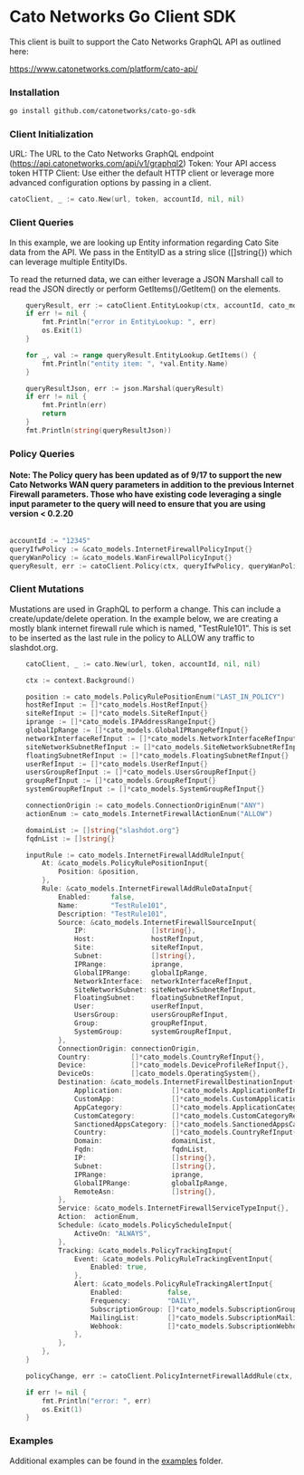 # Cato Networks Go Client SDK

This client is built to support the Cato Networks GraphQL API as outlined here:

https://www.catonetworks.com/platform/cato-api/

### Installation

```bash
go install github.com/catonetworks/cato-go-sdk
```

### Client Initialization
URL: The URL to the Cato Networks GraphQL endpoint (https://api.catonetworks.com/api/v1/graphql2)
Token: Your API access token
HTTP Client: Use either the default HTTP client or leverage more advanced configuration options by passing in a client.

```go
catoClient, _ := cato.New(url, token, accountId, nil, nil)
```

### Client Queries
In this example, we are looking up Entity information regarding Cato Site data from the API. We pass in the EntityID as a string slice ([]string{}) which can leverage multiple EntityIDs.

To read the returned data, we can either leverage a JSON Marshall call to read the JSON directly or perform GetItems()/GetItem() on the elements.

```go
	queryResult, err := catoClient.EntityLookup(ctx, accountId, cato_models.EntityType("site"), nil, nil, nil, nil, entityIds, nil, nil, nil)
	if err != nil {
		fmt.Println("error in EntityLookup: ", err)
		os.Exit(1)
	}

	for _, val := range queryResult.EntityLookup.GetItems() {
		fmt.Println("entity item: ", *val.Entity.Name)
	}

	queryResultJson, err := json.Marshal(queryResult)
	if err != nil {
		fmt.Println(err)
		return
	}
	fmt.Println(string(queryResultJson))

```

### Policy Queries
#### Note:  The Policy query has been updated as of 9/17 to support the new Cato Networks WAN query parameters in addition to the previous Internet Firewall parameters. Those who have existing code leveraging a single input parameter to the query will need to ensure that you are using version < 0.2.20

```go

accountId := "12345"
queryIfwPolicy := &cato_models.InternetFirewallPolicyInput{}
queryWanPolicy := &cato_models.WanFirewallPolicyInput{}
queryResult, err := catoClient.Policy(ctx, queryIfwPolicy, queryWanPolicy, accountId)

```

### Client Mutations
Mustations are used in GraphQL to perform a change. This can include a create/update/delete operation. In the example below, we are creating a mostly blank internet firewall rule which is named, "TestRule101". This is set to be inserted as the last rule in the policy to ALLOW any traffic to slashdot.org.

```go
	catoClient, _ := cato.New(url, token, accountId, nil, nil)

	ctx := context.Background()

	position := cato_models.PolicyRulePositionEnum("LAST_IN_POLICY")
	hostRefInput := []*cato_models.HostRefInput{}
	siteRefInput := []*cato_models.SiteRefInput{}
	iprange := []*cato_models.IPAddressRangeInput{}
	globalIpRange := []*cato_models.GlobalIPRangeRefInput{}
	networkInterfaceRefInput := []*cato_models.NetworkInterfaceRefInput{}
	siteNetworkSubnetRefInput := []*cato_models.SiteNetworkSubnetRefInput{}
	floatingSubnetRefInput := []*cato_models.FloatingSubnetRefInput{}
	userRefInput := []*cato_models.UserRefInput{}
	usersGroupRefInput := []*cato_models.UsersGroupRefInput{}
	groupRefInput := []*cato_models.GroupRefInput{}
	systemGroupRefInput := []*cato_models.SystemGroupRefInput{}

	connectionOrigin := cato_models.ConnectionOriginEnum("ANY")
	actionEnum := cato_models.InternetFirewallActionEnum("ALLOW")

	domainList := []string{"slashdot.org"}
	fqdnList := []string{}

	inputRule := cato_models.InternetFirewallAddRuleInput{
		At: &cato_models.PolicyRulePositionInput{
			Position: &position,
		},
		Rule: &cato_models.InternetFirewallAddRuleDataInput{
			Enabled:     false,
			Name:        "TestRule101",
			Description: "TestRule101",
			Source: &cato_models.InternetFirewallSourceInput{
				IP:                []string{},
				Host:              hostRefInput,
				Site:              siteRefInput,
				Subnet:            []string{},
				IPRange:           iprange,
				GlobalIPRange:     globalIpRange,
				NetworkInterface:  networkInterfaceRefInput,
				SiteNetworkSubnet: siteNetworkSubnetRefInput,
				FloatingSubnet:    floatingSubnetRefInput,
				User:              userRefInput,
				UsersGroup:        usersGroupRefInput,
				Group:             groupRefInput,
				SystemGroup:       systemGroupRefInput,
			},
			ConnectionOrigin: connectionOrigin,
			Country:          []*cato_models.CountryRefInput{},
			Device:           []*cato_models.DeviceProfileRefInput{},
			DeviceOs:         []cato_models.OperatingSystem{},
			Destination: &cato_models.InternetFirewallDestinationInput{
				Application:            []*cato_models.ApplicationRefInput{},
				CustomApp:              []*cato_models.CustomApplicationRefInput{},
				AppCategory:            []*cato_models.ApplicationCategoryRefInput{},
				CustomCategory:         []*cato_models.CustomCategoryRefInput{},
				SanctionedAppsCategory: []*cato_models.SanctionedAppsCategoryRefInput{},
				Country:                []*cato_models.CountryRefInput{},
				Domain:                 domainList,
				Fqdn:                   fqdnList,
				IP:                     []string{},
				Subnet:                 []string{},
				IPRange:                iprange,
				GlobalIPRange:          globalIpRange,
				RemoteAsn:              []string{},
			},
			Service: &cato_models.InternetFirewallServiceTypeInput{},
			Action:  actionEnum,
			Schedule: &cato_models.PolicyScheduleInput{
				ActiveOn: "ALWAYS",
			},
			Tracking: &cato_models.PolicyTrackingInput{
				Event: &cato_models.PolicyRuleTrackingEventInput{
					Enabled: true,
				},
				Alert: &cato_models.PolicyRuleTrackingAlertInput{
					Enabled:           false,
					Frequency:         "DAILY",
					SubscriptionGroup: []*cato_models.SubscriptionGroupRefInput{},
					MailingList:       []*cato_models.SubscriptionMailingListRefInput{},
					Webhook:           []*cato_models.SubscriptionWebhookRefInput{},
				},
			},
		},
	}

	policyChange, err := catoClient.PolicyInternetFirewallAddRule(ctx, inputRule, accountId)

	if err != nil {
		fmt.Println("error: ", err)
		os.Exit(1)
	}
```

### Examples

Additional examples can be found in the [examples](examples/) folder.